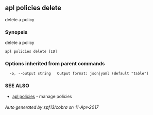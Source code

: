 ## apl policies delete

delete a policy

### Synopsis


delete a policy

```
apl policies delete [ID]
```

### Options inherited from parent commands

```
  -o, --output string   Output format: json|yaml (default "table")
```

### SEE ALSO
* [apl policies](apl_policies.md)	 - manage policies

###### Auto generated by spf13/cobra on 11-Apr-2017
